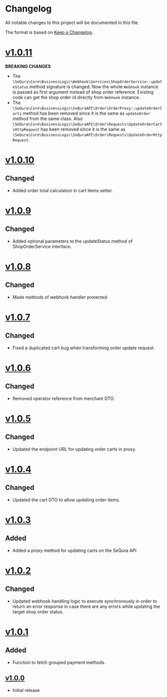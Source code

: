# Changelog
All notable changes to this project will be documented in this file.

The format is based on [Keep a Changelog](http://keepachangelog.com/en/1.0.0/).

# [v1.0.11](https://github.com/sequra/integration-core/tree/v1.0.11)
**BREAKING CHANGES**
- The `\SeQura\Core\BusinessLogic\Webhook\Services\ShopOrderService::updateStatus` method signature is changed.
Now the whole `Webhook` instance is passed as first argument instead of shop order reference. Existing code can get
the shop order id directly from `Webhook` instance.
- The `\SeQura\Core\BusinessLogic\SeQuraAPI\Order\OrderProxy::updateOrderCarts` method has been removed since it is 
the same as `updateOrder` method from the same class. Also 
`\SeQura\Core\BusinessLogic\SeQuraAPI\Order\Requests\UpdateOrderCartsHttpRequest` has been removed since it is the same 
as `\SeQura\Core\BusinessLogic\SeQuraAPI\Order\Requests\UpdateOrderHttpRequest`.

# [v1.0.10](https://github.com/sequra/integration-core/tree/v1.0.10)
## Changed
- Added order total calculation in cart items setter.

# [v1.0.9](https://github.com/sequra/integration-core/tree/v1.0.9)
## Changed
- Added optional parameters to the updateStatus method of ShopOrderService interface.

# [v1.0.8](https://github.com/sequra/integration-core/tree/v1.0.8)
## Changed
- Made methods of webhook handler protected.

# [v1.0.7](https://github.com/sequra/integration-core/tree/v1.0.7)
## Changed
- Fixed a duplicated cart bug when transforming order update request.

# [v1.0.6](https://github.com/sequra/integration-core/tree/v1.0.6)
## Changed
- Removed operator reference from merchant DTO.

# [v1.0.5](https://github.com/sequra/integration-core/tree/v1.0.5)
## Changed
- Updated the endpoint URL for updating order carts in proxy.

# [v1.0.4](https://github.com/sequra/integration-core/tree/v1.0.4)
## Changed
- Updated the cart DTO to allow updating order items.

# [v1.0.3](https://github.com/sequra/integration-core/tree/v1.0.3)
## Added
- Added a proxy method for updating carts on the SeQura API

# [v1.0.2](https://github.com/sequra/integration-core/tree/v1.0.2)
## Changed
- Updated webhook handling logic to execute synchronously in order to return an error response in case there are any errors while updating the target shop order status.

# [v1.0.1](https://github.com/sequra/integration-core/tree/v1.0.1)
## Added
- Function to fetch grouped payment methods.

## [v1.0.0](https://github.com/sequra/integration-core/tree/v1.0.0)
- Initial release
